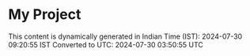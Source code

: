 # My Project

This content is dynamically generated in Indian Time (IST): 2024-07-30 09:20:55 IST
Converted to UTC: 2024-07-30 03:50:55 UTC
